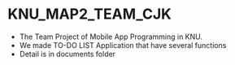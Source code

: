 # KNU_MAP2_TEAM_CJK

* The Team Project of Mobile App Programming in KNU.
* We made TO-DO LIST Application that have several functions
* Detail is in documents folder
